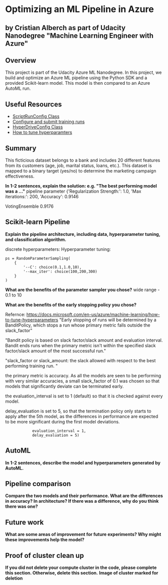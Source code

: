# Optimizing an ML Pipeline in Azure
## by Cristian Alberch as part of Udacity Nanodegree "Machine Learning Engineer with Azure"

## Overview
This project is part of the Udacity Azure ML Nanodegree.
In this project, we build and optimize an Azure ML pipeline using the Python SDK and a provided Scikit-learn model.
This model is then compared to an Azure AutoML run.

## Useful Resources
- [ScriptRunConfig Class](https://docs.microsoft.com/en-us/python/api/azureml-core/azureml.core.scriptrunconfig?view=azure-ml-py)
- [Configure and submit training runs](https://docs.microsoft.com/en-us/azure/machine-learning/how-to-set-up-training-targets)
- [HyperDriveConfig Class](https://docs.microsoft.com/en-us/python/api/azureml-train-core/azureml.train.hyperdrive.hyperdriveconfig?view=azure-ml-py)
- [How to tune hyperparamters](https://docs.microsoft.com/en-us/azure/machine-learning/how-to-tune-hyperparameters)


## Summary
This ficticious dataset belongs to a bank and includes 20 different features from its customers (age, job, marital status, loans, etc.). This
dataset is mapped to a binary target (yes/no) to determine the marketing campaign effectiveness.


**In 1-2 sentences, explain the solution: e.g. "The best performing model was a ..."**
pipeline parameter
{'Regularization Strength:': 1.0, 'Max iterations:': 200, 'Accuracy': 0.9146


VotingEnsemble 0.9176                                


## Scikit-learn Pipeline
**Explain the pipeline architecture, including data, hyperparameter tuning, and classification algorithm.**

discrete hyperparameters:
Hyperparameter tuning:

```
ps = RandomParameterSampling(
    {
        '--C': choice(0.1,1.0,10),
        '--max_iter': choice(100,200,300)
    }
)
```
**What are the benefits of the parameter sampler you chose?**
wide range - 0.1 to 10


**What are the benefits of the early stopping policy you chose?**

Refernce: https://docs.microsoft.com/en-us/azure/machine-learning/how-to-tune-hyperparameters
"Early stopping of runs will be determined by a BanditPolicy, which stops a run whose primary metric falls outside the slack_factor"

"Bandit policy is based on slack factor/slack amount and evaluation interval. Bandit ends runs when the primary metric isn't within the specified slack factor/slack amount of the most successful run."

"slack_factor or slack_amount: the slack allowed with respect to the best performing training run. "

the primary metric is accuracy. As all the models are seen to be performing with very similar accuracies, a small slack_factor of 0.1 was chosen so that models that significantly deviate can be terminated early.

the evaluation_interval is set to 1 (default) so that it is checked against every model.

delay_evaluation is set to 5, so that the termination policy only starts to apply after the 5th model, as the differences in performance are expected to be more significant during the first model deviations.

```policy = BanditPolicy(slack_factor = 0.1,
            evaluation_interval = 1,
            delay_evaluation = 5)
```



## AutoML
**In 1-2 sentences, describe the model and hyperparameters generated by AutoML.**

## Pipeline comparison
**Compare the two models and their performance. What are the differences in accuracy? In architecture? If there was a difference, why do you think there was one?**

## Future work
**What are some areas of improvement for future experiments? Why might these improvements help the model?**

## Proof of cluster clean up
**If you did not delete your compute cluster in the code, please complete this section. Otherwise, delete this section.**
**Image of cluster marked for deletion**
